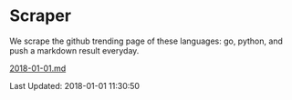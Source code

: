 # Scraper

We scrape the github trending page of these languages: go, python, and push a markdown result everyday.

[2018-01-01.md](https://github.com/borays/Scraper/blob/master/2018-01-01.md)

Last Updated: 2018-01-01 11:30:50